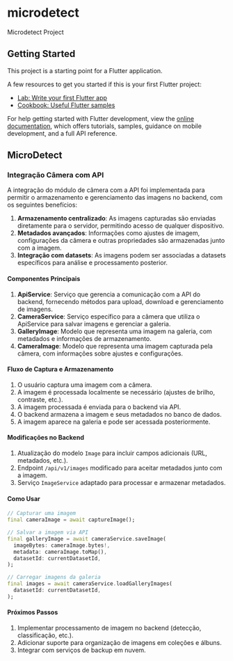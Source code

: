# microdetect

Microdetect Project

## Getting Started

This project is a starting point for a Flutter application.

A few resources to get you started if this is your first Flutter project:

- [Lab: Write your first Flutter app](https://docs.flutter.dev/get-started/codelab)
- [Cookbook: Useful Flutter samples](https://docs.flutter.dev/cookbook)

For help getting started with Flutter development, view the
[online documentation](https://docs.flutter.dev/), which offers tutorials,
samples, guidance on mobile development, and a full API reference.

## MicroDetect

### Integração Câmera com API

A integração do módulo de câmera com a API foi implementada para permitir o armazenamento e gerenciamento das imagens no backend, com os seguintes benefícios:

1. **Armazenamento centralizado**: As imagens capturadas são enviadas diretamente para o servidor, permitindo acesso de qualquer dispositivo.
2. **Metadados avançados**: Informações como ajustes de imagem, configurações da câmera e outras propriedades são armazenadas junto com a imagem.
3. **Integração com datasets**: As imagens podem ser associadas a datasets específicos para análise e processamento posterior.

#### Componentes Principais

1. **ApiService**: Serviço que gerencia a comunicação com a API do backend, fornecendo métodos para upload, download e gerenciamento de imagens.
2. **CameraService**: Serviço específico para a câmera que utiliza o ApiService para salvar imagens e gerenciar a galeria.
3. **GalleryImage**: Modelo que representa uma imagem na galeria, com metadados e informações de armazenamento.
4. **CameraImage**: Modelo que representa uma imagem capturada pela câmera, com informações sobre ajustes e configurações.

#### Fluxo de Captura e Armazenamento

1. O usuário captura uma imagem com a câmera.
2. A imagem é processada localmente se necessário (ajustes de brilho, contraste, etc.).
3. A imagem processada é enviada para o backend via API.
4. O backend armazena a imagem e seus metadados no banco de dados.
5. A imagem aparece na galeria e pode ser acessada posteriormente.

#### Modificações no Backend

1. Atualização do modelo `Image` para incluir campos adicionais (URL, metadados, etc.).
2. Endpoint `/api/v1/images` modificado para aceitar metadados junto com a imagem.
3. Serviço `ImageService` adaptado para processar e armazenar metadados.

#### Como Usar

```dart
// Capturar uma imagem
final cameraImage = await captureImage();

// Salvar a imagem via API
final galleryImage = await cameraService.saveImage(
  imageBytes: cameraImage.bytes!,
  metadata: cameraImage.toMap(),
  datasetId: currentDatasetId,
);

// Carregar imagens da galeria
final images = await cameraService.loadGalleryImages(
  datasetId: currentDatasetId,
);
```

#### Próximos Passos

1. Implementar processamento de imagem no backend (detecção, classificação, etc.).
2. Adicionar suporte para organização de imagens em coleções e álbuns.
3. Integrar com serviços de backup em nuvem.
